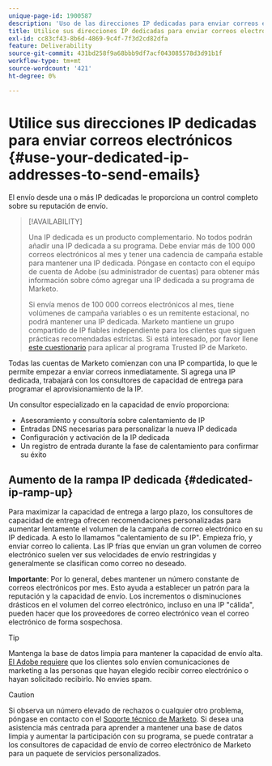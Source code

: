 ```yaml
---
unique-page-id: 1900587
description: 'Uso de las direcciones IP dedicadas para enviar correos electrónicos: documentos de Marketo, documentación del producto'
title: Utilice sus direcciones IP dedicadas para enviar correos electrónicos
exl-id: cc83cf43-8b6d-4869-9c4f-7f3d2cd82dfa
feature: Deliverability
source-git-commit: 431bd258f9a68bbb9df7acf043085578d3d91b1f
workflow-type: tm+mt
source-wordcount: '421'
ht-degree: 0%

---
```


# Utilice sus direcciones IP dedicadas para enviar correos electrónicos {#use-your-dedicated-ip-addresses-to-send-emails}

El envío desde una o más IP dedicadas le proporciona un control completo sobre su reputación de envío.

>[!AVAILABILITY]
>
>Una IP dedicada es un producto complementario. No todos podrán añadir una IP dedicada a su programa. Debe enviar más de 100 000 correos electrónicos al mes y tener una cadencia de campaña estable para mantener una IP dedicada. Póngase en contacto con el equipo de cuenta de Adobe (su administrador de cuentas) para obtener más información sobre cómo agregar una IP dedicada a su programa de Marketo.
>
>Si envía menos de 100 000 correos electrónicos al mes, tiene volúmenes de campaña variables o es un remitente estacional, no podrá mantener una IP dedicada. Marketo mantiene un grupo compartido de IP fiables independiente para los clientes que siguen prácticas recomendadas estrictas. Si está interesado, por favor llene [este cuestionario](https://na-sjg.marketo.com/lp/marketoprivacydemo/Trusted-IP-Sending-Range-Program.html) para aplicar al programa Trusted IP de Marketo.

Todas las cuentas de Marketo comienzan con una IP compartida, lo que le permite empezar a enviar correos inmediatamente. Si agrega una IP dedicada, trabajará con los consultores de capacidad de entrega para programar el aprovisionamiento de la IP.

Un consultor especializado en la capacidad de envío proporciona:

* Asesoramiento y consultoría sobre calentamiento de IP
* Entradas DNS necesarias para personalizar la nueva IP dedicada
* Configuración y activación de la IP dedicada
* Un registro de entrada durante la fase de calentamiento para confirmar su éxito

## Aumento de la rampa IP dedicada {#dedicated-ip-ramp-up}

Para maximizar la capacidad de entrega a largo plazo, los consultores de capacidad de entrega ofrecen recomendaciones personalizadas para aumentar lentamente el volumen de la campaña de correo electrónico en su IP dedicada. A esto lo llamamos &quot;calentamiento de su IP&quot;. Empieza frío, y enviar correo lo calienta. Las IP frías que envían un gran volumen de correo electrónico suelen ver sus velocidades de envío restringidas y generalmente se clasifican como correo no deseado.

**Importante**: Por lo general, debes mantener un número constante de correos electrónicos por mes. Esto ayuda a establecer un patrón para la reputación y la capacidad de envío. Los incrementos o disminuciones drásticos en el volumen del correo electrónico, incluso en una IP &quot;cálida&quot;, pueden hacer que los proveedores de correo electrónico vean el correo electrónico de forma sospechosa.

>[!TIP]
>
>Mantenga la base de datos limpia para mantener la capacidad de envío alta. [El Adobe requiere](https://www.adobe.com/legal/terms/aup.html) que los clientes solo envíen comunicaciones de marketing a las personas que hayan elegido recibir correo electrónico o hayan solicitado recibirlo. No envies spam.

>[!CAUTION]
>
>Si observa un número elevado de rechazos o cualquier otro problema, póngase en contacto con el [Soporte técnico de Marketo](https://nation.marketo.com/t5/Support/ct-p/Support). Si desea una asistencia más centrada para aprender a mantener una base de datos limpia y aumentar la participación con su programa, se puede contratar a los consultores de capacidad de envío de correo electrónico de Marketo para un paquete de servicios personalizados.
